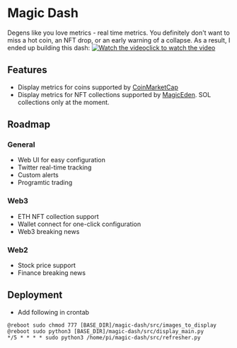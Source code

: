 # Magic Dash
Degens like you love metrics - real time metrics. You definitely don't want to miss a hot coin, an NFT drop, or an early warning of a collapse. As a result, I ended up building this dash: [![Watch the video](https://i.imgur.com/e5uez3r.png)](https://twitter.com/i/status/1493438302472470529)[click to watch the video](https://twitter.com/i/status/1493438302472470529)

## Features
* Display metrics for coins supported by [CoinMarketCap](coinmarketcap)
* Display metrics for NFT collections supported by [MagicEden](https://magiceden.io/). SOL collections only at the moment.

## Roadmap
### General
* Web UI for easy configuration
* Twitter real-time tracking
* Custom alerts
* Programtic trading

### Web3
* ETH NFT collection support
* Wallet connect for one-click configuration
* Web3 breaking news

### Web2
* Stock price support
* Finance breaking news

## Deployment
* Add following in crontab
```
@reboot sudo chmod 777 [BASE_DIR]/magic-dash/src/images_to_display
@reboot sudo python3 [BASE_DIR]/magic-dash/src/display_main.py
*/5 * * * * sudo python3 /home/pi/magic-dash/src/refresher.py
```